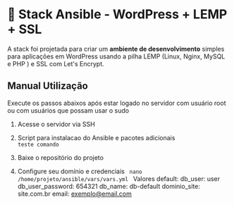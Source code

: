 # 🚀 Stack Ansible - WordPress + LEMP + SSL
 
A stack foi projetada para criar um <b>ambiente de desenvolvimento</b> simples para aplicações em WordPress usando a pilha LEMP (Linux, Nginx, MySQL e PHP ) e SSL com Let's Encrypt.


<h2> Manual Utilização </h2>

Execute os passos abaixos após estar logado no servidor com usuário root ou com usuários que possam usar o sudo

1. Acesse o servidor via SSH

2. Script para instalacao do Ansible e pacotes adicionais
<code> teste comando </code>

3. Baixe o repositório do projeto 

4. Configure seu domínio e credenciais
<code> nano /home/projeto/ansible/vars/vars.yml </code>
Valores default:
db_user: user
db_user_password: 654321
db_name: db-default
dominio_site: site.com.br
email: exemplo@email.com
